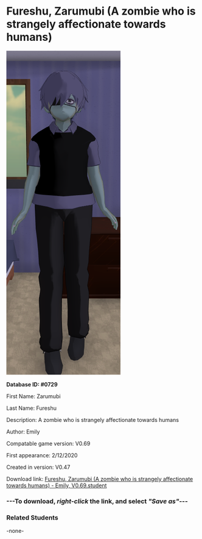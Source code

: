# Fureshu, Zarumubi (A zombie who is strangely affectionate towards humans)

<img src="../../Files/Images/Fureshu, Zarumubi (A zombie who is strangely affectionate towards humans).png" title="Fureshu, Zarumubi (A zombie who is strangely affectionate towards humans) - Emily, V0.69">

**Database ID: #0729**

First Name: Zarumubi

Last Name: Fureshu

Description: A zombie who is strangely affectionate towards humans

Author: Emily

Compatable game version: V0.69

First appearance: 2/12/2020

Created in version: V0.47

Download link: <a href="https://raw.githubusercontent.com/Arbiter1223/Daigaku-Gurashi-Custom-Students/master/Files/Student%20Files/Fureshu%2C%20Zarumubi%20(A%20zombie%20who%20is%20strangely%20affectionate%20towards%20humans)%20-%20Emily%2C%20V0.69.student">Fureshu, Zarumubi (A zombie who is strangely affectionate towards humans) - Emily, V0.69.student</a>

### ---**To download, _right-click_ the link, and select _"Save as"_**---

### Related Students

-none-
